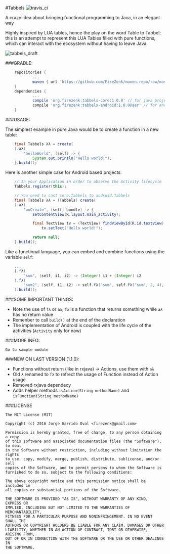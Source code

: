 #Tabbels
![travis_ci](https://api.travis-ci.org/FireZenk/Tabbels.svg)

A crazy idea about bringing functional programming to Java, in an elegant way

Highly inspired by LUA tables, hence the play on the word Table to Tabbel; this is an attempt to represent this LUA Tables filled with pure functions, which can interact with the ecosystem without having to leave Java.

![tabbels_draft](https://cloud.githubusercontent.com/assets/1595403/17554914/9b90f8f4-5f0d-11e6-9721-7a1d3cbb13c5.png)

###GRADLE:
```groovy
	repositories {
	    	...
	    	maven { url 'https://github.com/FireZenk/maven-repo/raw/master/'}
	}
	dependencies {
			...
			compile 'org.firezenk:tabbels-core:1.0.0' // for java projects
	        compile 'org.firezenk:tabbels-android:1.0.0@aar' // for android projects
	}
```
###USAGE:

The simplest example in pure Java would be to create a function in a new table:
```java
    final Tabbels λλ = create(
    ).aλ(
    	"helloWorld", (self) -> {
        	System.out.println("Hello world!");
    }.build();
```
Here is another simple case for Android based projects:
```java
    // In your Application in order to observe the Activity lifecycle
    Tabbels.register(this);
```

```java
    // You need to cast core.Tabbels to android.Tabbels
    final Tabbels λλ = (Tabbels) create(
    ).aλ(
    	"onCreate", (self, bundle) -> {
        	setContentView(R.layout.main_activity);

        	final TextView tv = (TextView) findViewById(R.id.textView);
            	tv.setText("Hello world!");

        	return null;
    }.build();
```
Like a functional language, you can embed and combine functions using the variable `self`:
```java
    ...
    ).fλ(
    	"sum", (self, i1, i2) -> (Integer) i1 + (Integer) i2
    ).fλ(
    	"sum2", (self, i1, i2) -> self.fλ("sum", self.fλ("sum", 2, 4), 6)
    ).build();
```

###SOME IMPORTANT THINGS:

- Note the use of `fλ` or `aλ`, `fλ` is a function that returns something while `aλ` has no return value
- Remenber to call `build()` at the end of the declaration
- The implementation of Android is coupled with the life cycle of the activities (`Activity` only for now)

###MORE INFO:

	Go to sample module

###NEW ON LAST VERSION (1.1.0):

- Functions without return (like in rxjava) -> Actions, use them with `aλ`
- Old `λ` renamed to `fλ` to refrect the usage of Function instead of Action usage
- Removed rxjava dependecy
- Adds helper methods `isAction(String methodName)` and `isFunction(String methodName)`

###LICENSE

````
The MIT License (MIT)

Copyright (c) 2016 Jorge Garrido Oval <firezenk@gmail.com>

Permission is hereby granted, free of charge, to any person obtaining a copy
of this software and associated documentation files (the "Software"), to deal
in the Software without restriction, including without limitation the rights
to use, copy, modify, merge, publish, distribute, sublicense, and/or sell
copies of the Software, and to permit persons to whom the Software is
furnished to do so, subject to the following conditions:

The above copyright notice and this permission notice shall be included in
all copies or substantial portions of the Software.

THE SOFTWARE IS PROVIDED "AS IS", WITHOUT WARRANTY OF ANY KIND, EXPRESS OR
IMPLIED, INCLUDING BUT NOT LIMITED TO THE WARRANTIES OF MERCHANTABILITY,
FITNESS FOR A PARTICULAR PURPOSE AND NONINFRINGEMENT. IN NO EVENT SHALL THE
AUTHORS OR COPYRIGHT HOLDERS BE LIABLE FOR ANY CLAIM, DAMAGES OR OTHER
LIABILITY, WHETHER IN AN ACTION OF CONTRACT, TORT OR OTHERWISE, ARISING FROM,
OUT OF OR IN CONNECTION WITH THE SOFTWARE OR THE USE OR OTHER DEALINGS IN
THE SOFTWARE.
````
